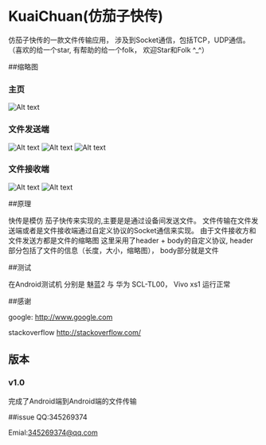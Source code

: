 # KuaiChuan(仿茄子快传)

仿茄子快传的一款文件传输应用， 涉及到Socket通信，包括TCP，UDP通信。（喜欢的给一个star, 有帮助的给一个folk， 欢迎Star和Folk ^_^）

##缩略图
### 主页 ###
![Alt text](https://github.com/mayubao/KuaiChuan/blob/master/ScreenShot/home.gif)
### 文件发送端 ###
![Alt text](https://github.com/mayubao/KuaiChuan/blob/master/ScreenShot/fs_1.gif)
![Alt text](https://github.com/mayubao/KuaiChuan/blob/master/ScreenShot/fs_2.gif)
![Alt text](https://github.com/mayubao/KuaiChuan/blob/master/ScreenShot/fs_3.gif)
### 文件接收端 ###
![Alt text](https://github.com/mayubao/KuaiChuan/blob/master/ScreenShot/fr_1.gif)
![Alt text](https://github.com/mayubao/KuaiChuan/blob/master/ScreenShot/fr_2.gif)

##原理

快传是模仿 茄子快传来实现的,主要是是通过设备间发送文件。 文件传输在文件发送端或者是文件接收端通过自定义协议的Socket通信来实现。
由于文件接收方和文件发送方都是文件的缩略图
这里采用了header + body的自定义协议, header部分包括了文件的信息（长度，大小，缩略图）， body部分就是文件

##测试

在Android测试机 分别是 魅蓝2 与  华为 SCL-TL00， Vivo xs1 运行正常

##感谢

google: <http://www.google.com>

stackoverflow  <http://stackoverflow.com/>



## 版本

### v1.0 ###
完成了Android端到Android端的文件传输



##issue
QQ:345269374

Emial:345269374@qq.com
